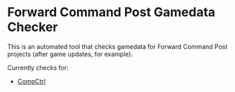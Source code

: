 Forward Command Post Gamedata Checker
=====================================

This is an automated tool that checks gamedata for Forward Command Post projects (after game updates, for example).

Currently checks for:
* [CompCtrl](https://github.com/fwdcp/CompCtrl)
